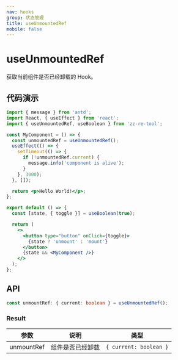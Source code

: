 ```yaml
---
nav: hooks
group: 状态管理
title: useUnmountedRef
mobile: false
---
```


# useUnmountedRef

获取当前组件是否已经卸载的 Hook。

## 代码演示
```jsx
import { message } from 'antd';
import React, { useEffect } from 'react';
import { useUnmountedRef, useBoolean } from 'zz-re-tool';

const MyComponent = () => {
  const unmountedRef = useUnmountedRef();
  useEffect(() => {
    setTimeout(() => {
      if (!unmountedRef.current) {
        message.info('component is alive');
      }
    }, 3000);
  }, []);

  return <p>Hello World!</p>;
};

export default () => {
  const [state, { toggle }] = useBoolean(true);

  return (
    <>
      <button type="button" onClick={toggle}>
        {state ? 'unmount' : 'mount'}
      </button>
      {state && <MyComponent />}
    </>
  );
};
```

## API

```typescript
const unmountRef: { current: boolean } = useUnmountedRef();
```

### Result

| 参数       | 说明             | 类型                   |
| ---------- | ---------------- | ---------------------- |
| unmountRef | 组件是否已经卸载 | `{ current: boolean }` |
